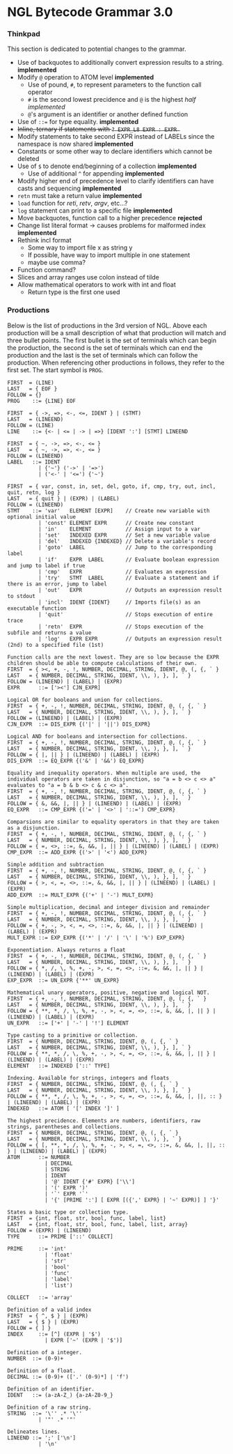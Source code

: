 # NGL Bytecode Grammar 3.0

<!-- Note: All setup, like jumpable start + end and boolean constants should be done in PROG preprocess -->

### Thinkpad
This section is dedicated to potential changes to the grammar.

- Use of backquotes to additionally convert expression results to a string. **implemented**
- Modify `@` operation to ATOM level **implemented**
    - Use of pound, `#`, to represent parameters to the function call operator
    - `#` is the second lowest precidence and `@` is the highest _half implemented_
    - `@`'s argument is an identifier or another defined function
- Use of `::=` for type equality. **implemented**
- ~~Inline, ternary if statements with `? EXPR_L8 EXPR : EXPR `~~
- Modify statements to take second EXPR instead of LABELs since the namespace is now shared **implemented**
- Constants or some other way to declare identifiers which cannot be deleted
- Use of `$` to denote end/beginning of a collection **implemented**
    - Use of additional `^` for appending **implemented**
- Modify higher end of precedence level to clarify identifiers can have casts and sequencing **implemented**
- `retn` must take a return value **implemented**
- `load` function for _reti_, _retv_, _argv_, etc...?
- `log` statement can print to a specific file **implemented**
- Move backquotes, function call to a higher precedence **rejected**
- Change list literal format -> causes problems for malformed index **implemented**
- Rethink incl format
    - Some way to import file x as string y
    - If possible, have way to import multiple in one statement
    - maybe use comma?
- Function command?
- Slices and array ranges use colon instead of tilde
- Allow mathematical operators to work with int and float
    - Return type is the first one used

### Productions
Below is the list of productions in the 3rd version of NGL. Above each production will be a small description of what that production will match and three bullet points. The first bullet is the set of terminals which can begin the production, the second is the set of terminals which can end the production and the last is the set of terminals which can follow the production. When referencing other productions in follows, they refer to the first set. The start symbol is `PROG`.

```
FIRST  = (LINE)
LAST   = { EOF }
FOLLOW = {}
PROG    ::= {LINE} EOF

FIRST  = { ->, =>, <-, <=, IDENT } | (STMT)
LAST   = (LINEEND)
FOLLOW = (LINE)
LINE    ::= {<- | <= | -> | =>} [IDENT ':'] [STMT] LINEEND

FIRST  = { ~, ->, =>, <-, <= }
LAST   = { ~, ->, =>, <-, <= }
FOLLOW = (LINEEND)
LABEL   ::= IDENT
          | {'~'} ('->' | '=>')
          | ('<-' | '<=') {'~'}

FIRST  = { var, const, in, set, del, goto, if, cmp, try, out, incl, quit, retn, log }
LAST   = { quit } | (EXPR) | (LABEL)
FOLLOW = (LINEEND)
STMT    ::= 'var'   ELEMENT [EXPR]    // Create new variable with optional initial value
          | 'const' ELEMENT EXPR      // Create new constant
          | 'in'    ELEMENT           // Assign input to a var
          | 'set'   INDEXED EXPR      // Set a new variable value
          | 'del'   INDEXED {INDEXED} // Delete a variable's record
          | 'goto'  LABEL             // Jump to the corresponding label
          | 'if'    EXPR  LABEL       // Evaluate boolean expression and jump to label if true
          | 'cmp'   EXPR              // Evaluates an expression
          | 'try'   STMT  LABEL       // Evaluate a statement and if there is an error, jump to label
          | 'out'   EXPR              // Outputs an expression result to stdout
          | 'incl'  IDENT {IDENT}     // Imports file(s) as an executable function
          | 'quit'                    // Stops execution of entire trace
          | 'retn'  EXPR              // Stops execution of the subfile and returns a value
          | 'log'   EXPR EXPR         // Outputs an expression result (2nd) to a specified file (1st)

Function calls are the next lowest. They are so low because the EXPR children should be able to compute calculations of their own.
FIRST  = { ><, +, -, !, NUMBER, DECIMAL, STRING, IDENT, @, (, {, ` }
LAST   = { NUMBER, DECIMAL, STRING, IDENT, \\, ), }, ], ` }
FOLLOW = (LINEEND) | (LABEL) | (EXPR)
EXPR      ::= ['><'] CJN_EXPR]

Logical OR for booleans and union for collections.
FIRST  = { +, -, !, NUMBER, DECIMAL, STRING, IDENT, @, (, {, ` }
LAST   = { NUMBER, DECIMAL, STRING, IDENT, \\, ), }, ], ` }
FOLLOW = (LINEEND) | (LABEL) | (EXPR)
CJN_EXPR  ::= DIS_EXPR {('|' | '||') DIS_EXPR}

Logical AND for booleans and intersection for collections.
FIRST  = { +, -, !, NUMBER, DECIMAL, STRING, IDENT, @, (, {, ` }
LAST   = { NUMBER, DECIMAL, STRING, IDENT, \\, ), }, ], ` }
FOLLOW = { |, || } | (LINEEND) | (LABEL) | (EXPR)
DIS_EXPR  ::= EQ_EXPR {('&' | '&&') EQ_EXPR}

Equality and inequality operators. When multiple are used, the individual operators are taken in disjunction, so "a = b <> c <> a" evaluates to "a = b & b <> c & c <> a".
FIRST  = { +, -, !, NUMBER, DECIMAL, STRING, IDENT, @, (, {, ` }
LAST   = { NUMBER, DECIMAL, STRING, IDENT, \\, ), }, ], ` }
FOLLOW = { &, &&, |, || } | (LINEEND) | (LABEL) | (EXPR)
EQ_EXPR   ::= CMP_EXPR {('=' | '<>' | '::=') CMP_EXPR}

Comparsions are similar to equality operators in that they are taken as a disjunction.
FIRST  = { +, -, !, NUMBER, DECIMAL, STRING, IDENT, @, (, {, ` }
LAST   = { NUMBER, DECIMAL, STRING, IDENT, \\, ), }, ], ` }
FOLLOW = { =, <>, ::=, &, &&, |, || } | (LINEEND) | (LABEL) | (EXPR)
CMP_EXPR  ::= ADD_EXPR {('>' | '<') ADD_EXPR}

Simple addition and subtraction
FIRST  = { +, -, !, NUMBER, DECIMAL, STRING, IDENT, @, (, {, ` }
LAST   = { NUMBER, DECIMAL, STRING, IDENT, \\, ), }, ], ` }
FOLLOW = { >, <, =, <>, ::=, &, &&, |, || } | (LINEEND) | (LABEL) | (EXPR)
ADD_EXPR  ::= MULT_EXPR {('+' | '-') MULT_EXPR}

Simple multiplication, decimal and integer division and remainder
FIRST  = { +, -, !, NUMBER, DECIMAL, STRING, IDENT, @, (, {, ` }
LAST   = { NUMBER, DECIMAL, STRING, IDENT, \\, ), }, ], ` }
FOLLOW = { +, -, >, <, =, <>, ::=, &, &&, |, || } | (LINEEND) | (LABEL) | (EXPR)
MULT_EXPR ::= EXP_EXPR {('*' | '/' | '\' | '%') EXP_EXPR}

Exponentiation. Always returns a float
FIRST  = { +, -, !, NUMBER, DECIMAL, STRING, IDENT, @, (, {, ` }
LAST   = { NUMBER, DECIMAL, STRING, IDENT, \\, ), }, ], ` }
FOLLOW = { *, /, \, %, +, -, >, <, =, <>, ::=, &, &&, |, || } | (LINEEND) | (LABEL) | (EXPR)
EXP_EXPR  ::= UN_EXPR {'**' UN_EXPR}

Mathematical unary operators, positive, negative and logical NOT.
FIRST  = { +, -, !, NUMBER, DECIMAL, STRING, IDENT, @, (, {, ` }
LAST   = { NUMBER, DECIMAL, STRING, IDENT, \\, ), }, ], ` }
FOLLOW = { **, *, /, \, %, +, -, >, <, =, <>, ::=, &, &&, |, || } | (LINEEND) | (LABEL) | (EXPR)
UN_EXPR   ::= ['+' | '-' | '!'] ELEMENT

Type casting to a primitive or collection.
FIRST  = { NUMBER, DECIMAL, STRING, IDENT, @, (, {, ` }
LAST   = { NUMBER, DECIMAL, STRING, IDENT, \\, ), }, ], ` }
FOLLOW = { **, *, /, \, %, +, -, >, <, =, <>, ::=, &, &&, |, || } | (LINEEND) | (LABEL) | (EXPR)
ELEMENT   ::= INDEXED ['::' TYPE]

Indexing. Available for strings, integers and floats
FIRST  = { NUMBER, DECIMAL, STRING, IDENT, @, (, {, ` }
LAST   = { NUMBER, DECIMAL, STRING, IDENT, \\, ), }, ], ` }
FOLLOW = { **, *, /, \, %, +, -, >, <, =, <>, ::=, &, &&, |, ||, :: } | (LINEEND) | (LABEL) | (EXPR)
INDEXED   ::= ATOM [ '[' INDEX ']' ]

The highest precidence. Elements are numbers, identifiers, raw strings, parentheses and collections.
FIRST  = { NUMBER, DECIMAL, STRING, IDENT, @, (, {, ` }
LAST   = { NUMBER, DECIMAL, STRING, IDENT, \\, ), }, ` }
FOLLOW = { [, **, *, /, \, %, +, -, >, <, =, <>, ::=, &, &&, |, ||, :: } | (LINEEND) | (LABEL) | (EXPR)
ATOM      ::= NUMBER
            | DECIMAL
            | STRING
            | IDENT
            | '@' IDENT {'#' EXPR} ['\\']
            | '(' EXPR ')'
            | '`' EXPR '`'
            | '{' [PRIME ':'] [ EXPR [({',' EXPR} | '~' EXPR)] ] '}'

States a basic type or collection type.
FIRST  = {int, float, str, bool, func, label, list}
LAST   = {int, float, str, bool, func, label, list, array}
FOLLOW = (EXPR) | (LINEEND)
TYPE      ::= PRIME ['::' COLLECT]

PRIME     ::= 'int'
            | 'float'
            | 'str'
            | 'bool'
            | 'func'
            | 'label'
            | 'list')

COLLECT   ::= 'array'

Definition of a valid index
FIRST  = { ^, $ } | (EXPR)
LAST   = { $ } | (EXPR)
FOLLOW = { ] }
INDEX     ::= [^] (EXPR | '$')
            | EXPR ['~' (EXPR | '$')]

Definition of a integer.
NUMBER  ::= (0-9)+

Definition of a float.
DECIMAL ::= (0-9)+ (['.' (0-9)*] | 'f')

Definition of an identifier.
IDENT   ::= (a-zA-Z_) {a-zA-Z0-9_}

Definition of a raw string.
STRING  ::= '\'' .* '\''
          | '"' .* '"'

Delineates lines.
LINEEND ::= ';' ['\n']
          | '\n'
```
